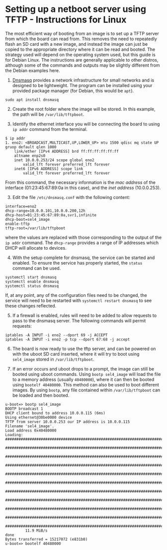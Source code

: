 # Setting up a netboot server using TFTP - Instructions for Linux

The most efficient way of booting from an image is to set up a TFTP server from which the board can read from. This removes the need to repeatedly flash an SD card with a new image, and instead the image can just be copied to the appropriate directory where it can be read and booted. The strategy used will depend on the operating system used, but this guide is for Debian Linux. The instructions are generally applicable to other distros, although some of the commands and outputs may be slightly different from the Debian examples here.

1. [Dnsmasq](https://thekelleys.org.uk/dnsmasq/doc.html) provides a network infrastructure for small networks and is designed to be lightweight. The program can be installed using your provided package manager (for Debian, this would be `apt`).

```
sudo apt install dnsmasq
```

2. Create the root folder where the image will be stored. In this example, the path will be `/var/lib/tftpboot`.

2. Identify the ethernet interface you will be connecting the board to using `ip addr` command from the terminal.

<!-- ![Command `ip addr` output](../figures/ip-addr-ethernet.png) -->
```
$ ip addr
1. eno2: <BROADCAST,MULTICAST,UP,LOWER_UP> mtu 1500 qdisc mq state UP gruop default qlen 1000
    link/ether [IPv4 ADDRESS] brd ff:ff:ff:ff:ff:ff
    altname enp2s0
    inet 10.0.0.253/24 scope global eno2
        valid_lft forever preferred_lft forever
    inet6 [IPv6 ADDRESS] scope link
        valid_lft forever preferred_lft forever
```

From this command, the necessary information is the *mac address* of the interface (01:23:45:67:89:0a in this case), and the *inet address* (10.0.0.253).

3. Edit the file `/etc/dnsmasq.conf` with the following content:

```
interface=eno2
dhcp-range=10.0.0.101,10.0.0.200,12h
dhcp-host=01:23:45:67:89:0a,svr1,infinite
dhcp-boot=sel4_image
enable-tftp
tftp-root=/var/lib/tftpboot
```

where the values are replaced with those corresponding to the output of the `ip addr` command. The `dhcp-range` provides a range of IP addresses which DHCP will allocate to devices.

4. With the setup complete for dnsmasq, the service can be started and enabled. To ensure the service has properly started, the `status` command can be used.

```
systemctl start dnsmasq
systemctl enable dnsmasq
systemctl status dnsmasq
```

If, at any point, any of the configuration files need to be changed, the service will need to be restarted with `systemctl restart dnsmasq` to see these changes reflected.

5. If a firewall is enabled, rules will need to be added to allow requests to pass to the dnsmasq server. The following commands will permit requests:

```
iptables -A INPUT -i eno2 --dport 69 -j ACCEPT
iptables -A INPUT -i eno2 -p tcp --dport 67:68 -j accept
```

6. The board is now ready to use the tftp server, and can be powered on with the uboot SD card inserted, where it will try to boot using `sel4_image` stored in `/var/lib/tftpboot`.

7. If an error occurs and uboot drops to a prompt, the image can still be booted using uboot commands. Using `bootp sel4_image` will load the file to a memory address (usually `40480000`), where it can then be booted using `bootelf 40480000`. This method can also be used to boot different images. By using `bootp`, any file contained within `/var/lib/tftpboot` can be loaded and then booted.

<!-- ![bootp-output](../figures/bootp-load.png) -->
```
u-boot=> bootp sel4_image
BOOTP broadcast 1
DHCP client bound to address 10.0.0.115 (6ms)
Using ethernet@30be0000 device
TFTP from server 10.0.0.253 our IP address is 10.0.0.115
Filename 'sel4_image'.
Load address 0x40480000
Loading: ###############################################################################
         ###############################################################################
         ###############################################################################
         ###############################################################################
         ###############################################################################
         ###############################################################################
         ###############################################################################
         ###############################################################################
         ###############################################################################
         ###############################################################################
         ###########################################################################
         11.9 MiB/s
done
Bytes transferred = 15217072 (e831b0)
u-boot=> bootelf 40480000
```